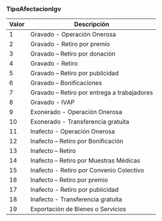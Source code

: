 ### TipoAfectacionIgv

| Valor | Descripción                                 |
| ----- | ------------------------------------------- |
| 1     | Gravado - Operación Onerosa                 |
| 2     | Gravado - Retiro por premio                 |
| 3     | Gravado – Retiro por donación               |
| 4     | Gravado - Retiro                            |
| 5     | Gravado – Retiro por publicidad             |
| 6     | Gravado – Bonificaciones                    |
| 7     | Gravado – Retiro por entrega a trabajadores |
| 8     | Gravado - IVAP                              |
| 9     | Exonerado - Operación Onerosa               |
| 10    | Exonerado - Transferencia gratuita          |
| 11    | Inafecto - Operación Onerosa                |
| 12    | Inafecto – Retiro por Bonificación          |
| 13    | Inafecto – Retiro                           |
| 14    | Inafecto – Retiro por Muestras Médicas      |
| 15    | Inafecto - Retiro por Convenio Colectivo    |
| 16    | Inafecto – Retiro por premio                |
| 17    | Inafecto - Retiro por publicidad            |
| 18    | Inafecto - Transferencia gratuita           |
| 19    | Exportación de Bienes o Servicios           |